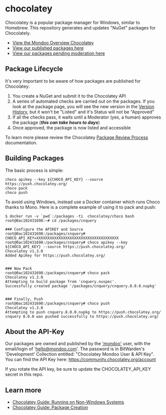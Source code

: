 # chocolatey

Chocolatey is a popular package manager for Windows, similar to Homebrew. This repository generates and updates "NuGet" packages for Chocolately.

- [View the Mondoo Overview Chocolatey](https://community.chocolatey.org/profiles/mondoo)
- [View our published packages here](https://community.chocolatey.org/packages?q=mondoo)
- [View our packages pending moderation here](https://community.chocolatey.org/packages?q=tag%3Amondoo&moderatorQueue=true&moderationStatus=all-statuses&prerelease=false&sortOrder=relevance')

## Package Lifecycle

It's very important to be aware of how packages are published for Chocolatey:

1. You create a NuGet and submit it to the Chocolatey API
2. A series of automated checks are carried out on the packages. If you look at the package page, you will see the new version in the [Version History](https://community.chocolatey.org/packages/cnquery#versionhistory), but it won't be "Listed" and it's Status will not be "Approved"
3. If all the checks pass, it waits until a Moderator (yes, a human) approves the package (***this can take hours to days***)
4. Once approved, the package is now listed and accessible

To learn more please review the Chocolatey [Package Review Process](https://docs.chocolatey.org/en-us/community-repository/moderation/#package-review-process) documentation.

## Building Packages

The basic process is simple:

```shell
choco apikey --key ${CHOCO_API_KEY} --source https://push.chocolatey.org/
choco pack
choco push 
```

To avoid using Windows, instead use a Docker container which runs Choco thanks to Mono. Here is a complete example of using it to pack and push:

```shell
$ docker run -v `pwd`:/packages -ti  chocolatey/choco bash
root@0ac102431698:~# cd /packages/cnquery

### Configure the APIKEY and Source
root@0ac102431698:/packages/cnquery# CHOCO_API_KEY=XXXXXXXXXXXXXXXXXXXXXXXXXXXXXXXXXXXXX
root@0ac102431698:/packages/cnquery# choco apikey --key ${CHOCO_API_KEY} --source https://push.chocolatey.org/
Chocolatey v1.3.0
Added ApiKey for https://push.chocolatey.org/


### Now Pack
root@0ac102431698:/packages/cnquery# choco pack
Chocolatey v1.3.0
Attempting to build package from 'cnquery.nuspec'.
Successfully created package '/packages/cnquery/cnquery.8.0.0.nupkg'


### Finally, Push
root@0ac102431698:/packages/cnquery# choco push
Chocolatey v1.3.0
Attempting to push cnquery.8.0.0.nupkg to https://push.chocolatey.org/
cnquery 8.0.0 was pushed successfully to https://push.chocolatey.org/
```

## About the API-Key

Our packages are owned and published by the ['mondoo'](https://community.chocolatey.org/profiles/mondoo) user, with the email/login of 'hello@mondoo.com'. The password is in BitWarden's 'Development' Collection entitled: "Chocolatey Mondoo User & API Key". You can find the API Key here: https://community.chocolatey.org/account

If you rotate the API key, be sure to update the CHOCOLATEY_API_KEY secret in this repo.

## Learn more

* [Chocolatey Guide: Running on Non-Windows Systems](https://docs.chocolatey.org/en-us/guides/non-windows)
* [Chocolatey Guide: Package Creation](https://docs.chocolatey.org/en-us/create/)
